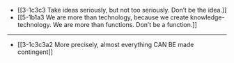 - [[3-1c3c3 Take ideas seriously, but not too seriously. Don’t be the idea.]]
- [[5-1b1a3 We are more than technology, because we create knowledge-technology. We are more than functions. Don’t be a function.]]
---
- [[3-1c3c3a2 More precisely, almost everything CAN BE made contingent]]
